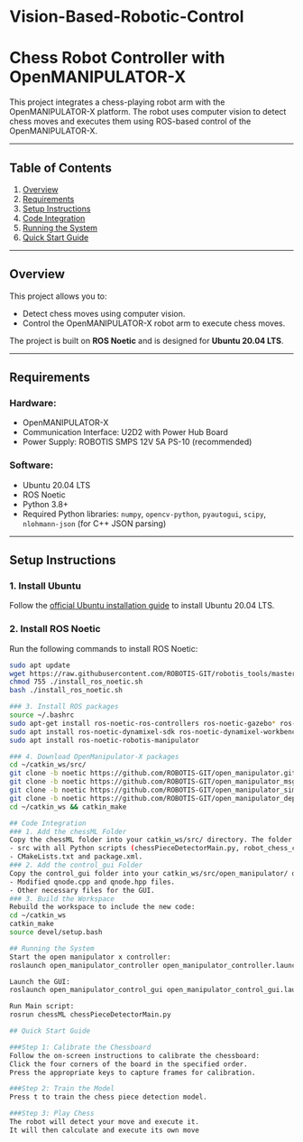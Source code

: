 # Vision-Based-Robotic-Control

# Chess Robot Controller with OpenMANIPULATOR-X

This project integrates a chess-playing robot arm with the OpenMANIPULATOR-X platform. The robot uses computer vision to detect chess moves and executes them using ROS-based control of the OpenMANIPULATOR-X.

---

## Table of Contents
1. [Overview](#overview)
2. [Requirements](#requirements)
3. [Setup Instructions](#setup-instructions)
4. [Code Integration](#code-integration)
5. [Running the System](#running-the-system)
6. [Quick Start Guide](#quick-start-guide)

---

## Overview

This project allows you to:
- Detect chess moves using computer vision.
- Control the OpenMANIPULATOR-X robot arm to execute chess moves.

The project is built on **ROS Noetic** and is designed for **Ubuntu 20.04 LTS**.

---

## Requirements

### Hardware:
- OpenMANIPULATOR-X
- Communication Interface: U2D2 with Power Hub Board
- Power Supply: ROBOTIS SMPS 12V 5A PS-10 (recommended)

### Software:
- Ubuntu 20.04 LTS
- ROS Noetic
- Python 3.8+
- Required Python libraries: `numpy`, `opencv-python`, `pyautogui`, `scipy`, `nlohmann-json` (for C++ JSON parsing)

---

## Setup Instructions

### 1. Install Ubuntu
Follow the [official Ubuntu installation guide](https://ubuntu.com/tutorials/install-ubuntu-desktop) to install Ubuntu 20.04 LTS.

### 2. Install ROS Noetic
Run the following commands to install ROS Noetic:
```bash
sudo apt update
wget https://raw.githubusercontent.com/ROBOTIS-GIT/robotis_tools/master/install_ros_noetic.sh
chmod 755 ./install_ros_noetic.sh
bash ./install_ros_noetic.sh

### 3. Install ROS packages
source ~/.bashrc
sudo apt-get install ros-noetic-ros-controllers ros-noetic-gazebo* ros-noetic-moveit* ros-noetic-industrial-core
sudo apt install ros-noetic-dynamixel-sdk ros-noetic-dynamixel-workbench*
sudo apt install ros-noetic-robotis-manipulator

### 4. Download OpenManipulator-X packages
cd ~/catkin_ws/src/
git clone -b noetic https://github.com/ROBOTIS-GIT/open_manipulator.git
git clone -b noetic https://github.com/ROBOTIS-GIT/open_manipulator_msgs.git
git clone -b noetic https://github.com/ROBOTIS-GIT/open_manipulator_simulations.git
git clone -b noetic https://github.com/ROBOTIS-GIT/open_manipulator_dependencies.git
cd ~/catkin_ws && catkin_make

## Code Integration
### 1. Add the chessML Folder
Copy the chessML folder into your catkin_ws/src/ directory. The folder should contain:
- src with all Python scripts (chessPieceDetectorMain.py, robot_chess_controller_interpolations.py, etc.).
- CMakeLists.txt and package.xml.
### 2. Add the control_gui Folder
Copy the control_gui folder into your catkin_ws/src/open_manipulator/ directory. Ensure it contains:
- Modified qnode.cpp and qnode.hpp files.
- Other necessary files for the GUI.
### 3. Build the Workspace
Rebuild the workspace to include the new code:
cd ~/catkin_ws
catkin_make
source devel/setup.bash

## Running the System
Start the open manipulator x controller:
roslaunch open_manipulator_controller open_manipulator_controller.launch

Launch the GUI:
roslaunch open_manipulator_control_gui open_manipulator_control_gui.launch

Run Main script:
rosrun chessML chessPieceDetectorMain.py

## Quick Start Guide

###Step 1: Calibrate the Chessboard
Follow the on-screen instructions to calibrate the chessboard:
Click the four corners of the board in the specified order.
Press the appropriate keys to capture frames for calibration.

###Step 2: Train the Model
Press t to train the chess piece detection model.

###Step 3: Play Chess
The robot will detect your move and execute it.
It will then calculate and execute its own move


